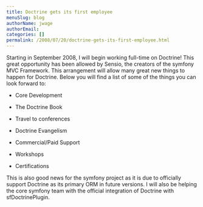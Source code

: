 ```yaml
---
title: Doctrine gets its first employee
menuSlug: blog
authorName: jwage 
authorEmail: 
categories: []
permalink: /2008/07/20/doctrine-gets-its-first-employee.html
---
```

<p>

Starting in September 2008, I will begin working full-time on Doctrine!
This great opportunity has been allowed by Sensio, the creators of the
symfony MVC Framework. This arrangement will allow many great new things
to happen for Doctrine. Below you will find a list of some of the things
you can look forward to:

</p>  <ul><li>

Core Development

</li><li>

The Doctrine Book

</li><li>

Travel to conferences

</li><li>

Doctrine Evangelism

</li><li>

Commercial/Paid Support

</li><li>

Workshops

</li><li>

Certifications

</li></ul>  <p>

This is also good news for the symfony project as it is due to
officially support Doctrine as its primary ORM in future versions. I
will also be helping the core symfony team with the official integration
of Doctrine with sfDoctrinePlugin.

</p>



